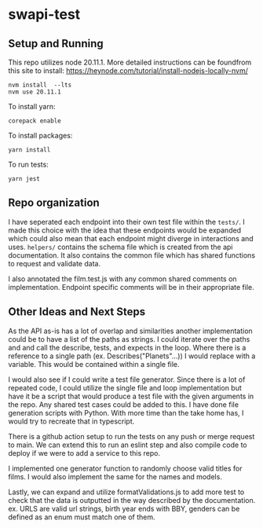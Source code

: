 # swapi-test

## Setup and Running
This repo utilizes node 20.11.1. More detailed instructions can be foundfrom this site to install: https://heynode.com/tutorial/install-nodejs-locally-nvm/ 

```
nvm install  --lts
nvm use 20.11.1
```

To install yarn:

```
corepack enable
```

To install packages:
```
yarn install 
```

To run tests:
```
yarn jest
```

## Repo organization
I have seperated each endpoint into their own test file within the `tests/`. I made this choice with the idea that these endpoints would be expanded which could also mean that each endpoint might diverge in interactions and uses. `helpers/` contains the schema file which is created from the api documentation. It also contains the common file which has shared functions to request and validate data. 

I also annotated the film.test.js with any common shared comments on implementation. Endpoint specific comments will be in their appropriate file.

## Other Ideas and Next Steps
As the API as-is has a lot of overlap and similarities another implementation could be to have a list of the paths as strings. I could iterate over the paths and and call the describe, tests, and expects in the loop. Where there is a reference to a single path (ex. Describes("Planets"...)) I would replace with a variable. This would be contained within a single file.

I would also see if I could write a test file generator. Since there is a lot of repeated code, I could utilize the single file and loop implementation but have it be a script that would produce a test file with the given arguments in the repo. Any shared test cases could be added to this. I have done file generation scripts with Python. With more time than the take home has, I would try to recreate that in typescript.

There is a github action setup to run the tests on any push or merge request to main. We can extend this to run an eslint step and also compile code to deploy if we were to add a service to this repo.

I implemented one generator function to randomly choose valid titles for films. I would also implement the same for the names and models. 

Lastly, we can expand and utilize formatValidations.js to add more test to check that the data is outputted in the way described by the documentation. ex. URLS are valid url strings, birth year ends with BBY, genders  can be defined as an enum must match one of them. 